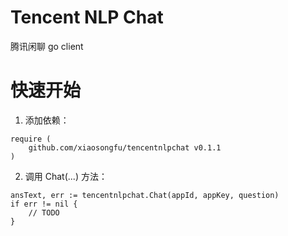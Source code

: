 # Tencent NLP Chat

腾讯闲聊 go client

# 快速开始

1. 添加依赖：

```
require (
	github.com/xiaosongfu/tencentnlpchat v0.1.1
)
```

2. 调用 Chat(...) 方法：

```
ansText, err := tencentnlpchat.Chat(appId, appKey, question)
if err != nil {
    // TODO
}
```
